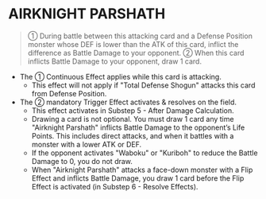 # AIRKNIGHT PARSHATH

> ① During battle between this attacking card and a Defense Position monster whose DEF is lower than the ATK of this card, inflict the difference as Battle Damage to your opponent. ② When this card inflicts Battle Damage to your opponent, draw 1 card.

*   The ① Continuous Effect applies while this card is attacking.
    *   This effect will not apply if "Total Defense Shogun" attacks this card from Defense Position.
*   The ② mandatory Trigger Effect activates & resolves on the field.
    *   This effect activates in Substep 5 - After Damage Calculation.
    *   Drawing a card is not optional. You must draw 1 card any time "Airknight Parshath" inflicts Battle Damage to the opponent’s Life Points. This includes direct attacks, and when it battles with a monster with a lower ATK or DEF.
    *   If the opponent activates "Waboku" or "Kuriboh" to reduce the Battle Damage to 0, you do not draw.
    *   When "Airknight Parshath" attacks a face-down monster with a Flip Effect and inflicts Battle Damage, you draw 1 card before the Flip Effect is activated (in Substep 6 - Resolve Effects).
